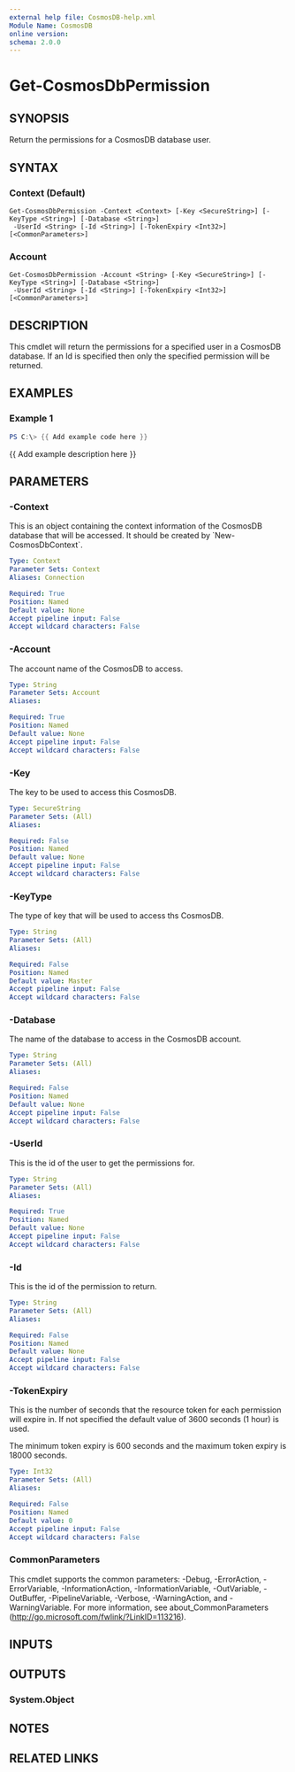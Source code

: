 ```yaml
---
external help file: CosmosDB-help.xml
Module Name: CosmosDB
online version:
schema: 2.0.0
---
```


# Get-CosmosDbPermission

## SYNOPSIS
Return the permissions for a CosmosDB database user.

## SYNTAX

### Context (Default)
```
Get-CosmosDbPermission -Context <Context> [-Key <SecureString>] [-KeyType <String>] [-Database <String>]
 -UserId <String> [-Id <String>] [-TokenExpiry <Int32>] [<CommonParameters>]
```

### Account
```
Get-CosmosDbPermission -Account <String> [-Key <SecureString>] [-KeyType <String>] [-Database <String>]
 -UserId <String> [-Id <String>] [-TokenExpiry <Int32>] [<CommonParameters>]
```

## DESCRIPTION
This cmdlet will return the permissions for a specified user
in a CosmosDB database.
If an Id is specified then only the
specified permission will be returned.

## EXAMPLES

### Example 1
```powershell
PS C:\> {{ Add example code here }}
```

{{ Add example description here }}

## PARAMETERS

### -Context
This is an object containing the context information of
the CosmosDB database that will be accessed.
It should be created
by \`New-CosmosDbContext\`.

```yaml
Type: Context
Parameter Sets: Context
Aliases: Connection

Required: True
Position: Named
Default value: None
Accept pipeline input: False
Accept wildcard characters: False
```

### -Account
The account name of the CosmosDB to access.

```yaml
Type: String
Parameter Sets: Account
Aliases:

Required: True
Position: Named
Default value: None
Accept pipeline input: False
Accept wildcard characters: False
```

### -Key
The key to be used to access this CosmosDB.

```yaml
Type: SecureString
Parameter Sets: (All)
Aliases:

Required: False
Position: Named
Default value: None
Accept pipeline input: False
Accept wildcard characters: False
```

### -KeyType
The type of key that will be used to access ths CosmosDB.

```yaml
Type: String
Parameter Sets: (All)
Aliases:

Required: False
Position: Named
Default value: Master
Accept pipeline input: False
Accept wildcard characters: False
```

### -Database
The name of the database to access in the CosmosDB account.

```yaml
Type: String
Parameter Sets: (All)
Aliases:

Required: False
Position: Named
Default value: None
Accept pipeline input: False
Accept wildcard characters: False
```

### -UserId
This is the id of the user to get the permissions for.

```yaml
Type: String
Parameter Sets: (All)
Aliases:

Required: True
Position: Named
Default value: None
Accept pipeline input: False
Accept wildcard characters: False
```

### -Id
This is the id of the permission to return.

```yaml
Type: String
Parameter Sets: (All)
Aliases:

Required: False
Position: Named
Default value: None
Accept pipeline input: False
Accept wildcard characters: False
```

### -TokenExpiry
This is the number of seconds that the resource token for each
permission will expire in.
If not specified the default value
of 3600 seconds (1 hour) is used.

The minimum token expiry is 600 seconds and the maximum token
expiry is 18000 seconds.

```yaml
Type: Int32
Parameter Sets: (All)
Aliases:

Required: False
Position: Named
Default value: 0
Accept pipeline input: False
Accept wildcard characters: False
```

### CommonParameters
This cmdlet supports the common parameters: -Debug, -ErrorAction, -ErrorVariable, -InformationAction, -InformationVariable, -OutVariable, -OutBuffer, -PipelineVariable, -Verbose, -WarningAction, and -WarningVariable. For more information, see about_CommonParameters (http://go.microsoft.com/fwlink/?LinkID=113216).

## INPUTS

## OUTPUTS

### System.Object

## NOTES

## RELATED LINKS
